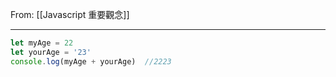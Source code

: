 From: [[Javascript 重要觀念]]

---

```js
let myAge = 22
let yourAge = '23'
console.log(myAge + yourAge)  //2223
```
